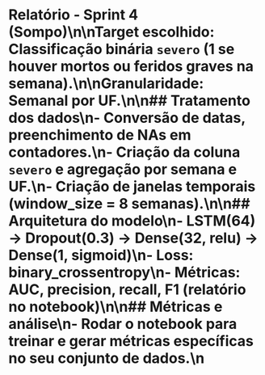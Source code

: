 # Relatório - Sprint 4 (Sompo)\n\n**Target escolhido:** Classificação binária `severo` (1 se houver mortos ou feridos graves na semana).\n\n**Granularidade:** Semanal por UF.\n\n## Tratamento dos dados\n- Conversão de datas, preenchimento de NAs em contadores.\n- Criação da coluna `severo` e agregação por semana e UF.\n- Criação de janelas temporais (window_size = 8 semanas).\n\n## Arquitetura do modelo\n- LSTM(64) -> Dropout(0.3) -> Dense(32, relu) -> Dense(1, sigmoid)\n- Loss: binary_crossentropy\n- Métricas: AUC, precision, recall, F1 (relatório no notebook)\n\n## Métricas e análise\n- Rodar o notebook para treinar e gerar métricas específicas no seu conjunto de dados.\n